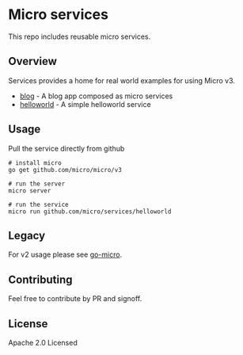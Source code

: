 # Micro services

This repo includes reusable micro services.

## Overview

Services provides a home for real world examples for using Micro v3.

- [blog](blog) - A blog app composed as micro services
- [helloworld](helloworld) - A simple helloworld service

## Usage

Pull the service directly from github

```
# install micro
go get github.com/micro/micro/v3

# run the server
micro server

# run the service
micro run github.com/micro/services/helloworld
```

## Legacy

For v2 usage please see [go-micro](https://go-micro.dev).

## Contributing

Feel free to contribute by PR and signoff.

## License

Apache 2.0 Licensed

